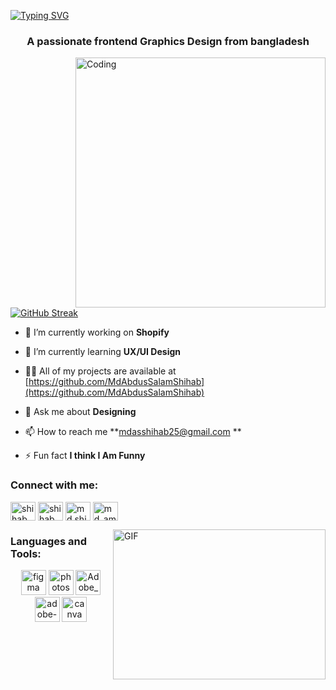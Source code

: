 <a href="https://git.io/typing-svg"><img src="https://readme-typing-svg.demolab.com?font=Fira+Code&pause=1000&color=4DFF1E&center=true&vCenter=true&width=435&lines=Assalamu+Alaykum+%E2%9D%A4%EF%B8%8F;I+Am+Shihab;+I+Am+A+Graphic+designer;I+Hopefully+You+are+Fine+%E2%9D%A4%EF%B8%8F;Welcome+To+My+Profile+%E2%9D%A4%EF%B8%8F" alt="Typing SVG" /></a>

<h3 align="center">A passionate frontend Graphics Design from bangladesh</h3>

<img align="right" alt="Coding" width="400" src="https://i.pinimg.com/originals/81/17/8b/81178b47a8598f0c81c4799f2cdd4057.gif" alt="">

<a href="https://git.io/streak-stats"><img src="https://streak-stats.demolab.com?user=Md%20Abdus%20Salam&theme=dark" alt="GitHub Streak" /></a>


- 🔭 I’m currently working on **Shopify**

- 🌱 I’m currently learning **UX/UI Design**

- 👨‍💻 All of my projects are available at [https://github.com/MdAbdusSalamShihab](https://github.com/MdAbdusSalamShihab)


- 💬 Ask me about **Designing**

- 📫 How to reach me **mdasshihab25@gmail.com
**

- ⚡ Fun fact **I think I Am Funny**

<h3 align="left">Connect with me:</h3>
<p align="left">
<a href="https://twitter.com/shihab" target="blank"><img align="center" src="https://raw.githubusercontent.com/rahuldkjain/github-profile-readme-generator/master/src/images/icons/Social/twitter.svg" alt="shihab" height="30" width="40" /></a>
<a href="https://linkedin.com/in/shihab salam" target="blank"><img align="center" src="https://raw.githubusercontent.com/rahuldkjain/github-profile-readme-generator/master/src/images/icons/Social/linked-in-alt.svg" alt="shihab salam" height="30" width="40" /></a>
<a href="https://fb.com/md.shihabsalam" target="blank"><img align="center" src="https://raw.githubusercontent.com/rahuldkjain/github-profile-readme-generator/master/src/images/icons/Social/facebook.svg" alt="md.shihabsalam" height="30" width="40" /></a>
<a href="https://instagram.com/md_am_shiam" target="blank"><img align="center" src="https://raw.githubusercontent.com/rahuldkjain/github-profile-readme-generator/master/src/images/icons/Social/instagram.svg" alt="md_am_shiam" height="30" width="40" /></a>
</p>

<img align="right" alt="GIF" src="https://cdn.dribbble.com/users/729829/screenshots/3088470/galshir-pen-tool-creation.gif" width="340" height="240"/>

<h3 align="left">Languages and Tools:</h3>
<p align="center">
<img src="https://raw.githubusercontent.com/gilbarbara/logos/master/logos/figma.svg" alt="figma" width="40" height="40"/> 
<img src="https://seeklogo.com/images/P/photoshop-2020-logo-37B02055A4-seeklogo.com.png" alt="photoshop" width="40" height="40"/> 
<img src="https://upload.wikimedia.org/wikipedia/commons/thumb/c/c2/Adobe_XD_CC_icon.svg/1200px-Adobe_XD_CC_icon.svg.png" alt="Adobe_XD" width="40" height="40"/> 
<img src="https://cdn.freebiesupply.com/logos/large/2x/after-effects-cc-logo-png-transparent.png" alt="adobe-after-effects" width="40" height="40"/> 
<img src="https://cdn.freelogovectors.net/wp-content/uploads/2021/12/canva-logo-app-freelogovectors.net_.png" alt="canva" width="40" height="40"/> 

